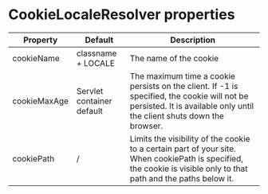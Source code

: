 # CookieLocaleResolver properties

Property|Default|Description
--|--|--
cookieName|classname &#43; LOCALE|The name of the cookie
cookieMaxAge|Servlet container default|The maximum time a cookie persists on the client. If &#45;1 is specified, the cookie will not be persisted. It is available only until the client shuts down the browser.
cookiePath|&#47;|Limits the visibility of the cookie to a certain part of your site. When cookiePath is specified, the cookie is visible only to that path and the paths below it.
